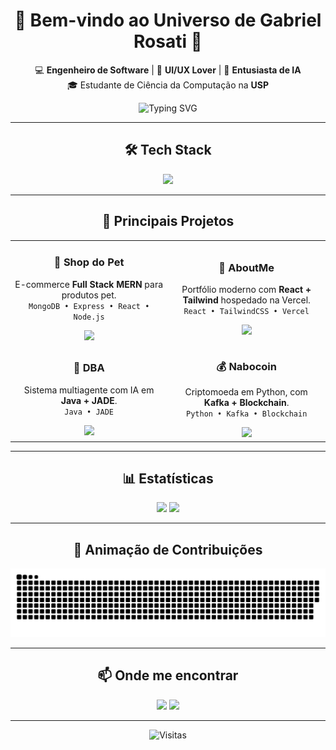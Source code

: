 <!-- PERFIL GITHUB - MUKETAUEDA -->
<div align="center">

# 🌌 Bem-vindo ao Universo de Gabriel Rosati 🚀

💻 **Engenheiro de Software** | 🎨 **UI/UX Lover** | 🤖 **Entusiasta de IA**  
🎓 Estudante de Ciência da Computação na **USP**

<img src="https://readme-typing-svg.herokuapp.com?font=Fira+Code&size=22&pause=1000&color=58A6FF&center=true&vCenter=true&width=550&lines=Desenvolvedor+Full+Stack;Apaixonado+por+Tecnologia;Sempre+aprendendo+coisas+novas;Foco+em+IA+e+Inovação" alt="Typing SVG" />

---

## 🛠️ Tech Stack
<img src="https://skillicons.dev/icons?i=python,java,c,cpp,javascript,typescript,react,vue,tailwind,html,css,nodejs,express,aws,kafka,mysql,numpy,jupyter" />

---

## 🚀 Principais Projetos

<table>
<tr>
<td align="center" width="270">
  
### 🐾 Shop do Pet  
E-commerce **Full Stack MERN** para produtos pet.  
`MongoDB • Express • React • Node.js`
  
<img src="https://img.shields.io/badge/Fullstack-blue?style=for-the-badge&logo=react" />
  
</td>

<td align="center" width="270">

### 💼 AboutMe  
Portfólio moderno com **React + Tailwind** hospedado na Vercel.  
`React • TailwindCSS • Vercel`

<img src="https://img.shields.io/badge/Frontend-purple?style=for-the-badge&logo=tailwindcss" />

</td>
</tr>

<tr>
<td align="center">

### 🤖 DBA  
Sistema multiagente com IA em **Java + JADE**.  
`Java • JADE`

<img src="https://img.shields.io/badge/IA-green?style=for-the-badge&logo=java" />

</td>

<td align="center">

### 💰 Nabocoin  
Criptomoeda em Python, com **Kafka + Blockchain**.  
`Python • Kafka • Blockchain`

<img src="https://img.shields.io/badge/Blockchain-black?style=for-the-badge&logo=python" />

</td>
</tr>
</table>

---

## 📊 Estatísticas

<p align="center">
<img height="180em" src="https://github-readme-stats.vercel.app/api?username=MuketaUeda&show_icons=true&theme=tokyonight&hide_border=true" />
<img height="180em" src="https://github-readme-stats.vercel.app/api/top-langs/?username=MuketaUeda&layout=compact&theme=tokyonight&hide_border=true" />
</p>

---

## 🌌 Animação de Contribuições
<!-- Contribution snake (gerado automaticamente pelo workflow) -->
![Contribution snake](https://github.com/MuketaUeda/MuketaUeda/blob/main/output/github-contribution-grid-snake.svg)

---

## 📫 Onde me encontrar
<a href="https://br.linkedin.com/in/gabriel-tb-rosati"><img src="https://img.shields.io/badge/LinkedIn-0A66C2?style=for-the-badge&logo=linkedin" /></a>
<a href="https://gabriel-rosati.vercel.app/"><img src="https://img.shields.io/badge/Portfólio-000000?style=for-the-badge&logo=react" /></a>

---

<!-- Contador de visitas (CountAPI + Shields) -->
![Visitas](https://img.shields.io/endpoint?url=https://api.countapi.xyz/hit/gabrielrosati/profile_visits)

</div>
